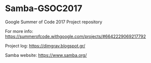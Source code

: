 # Samba-GSOC2017
Google Summer of Code 2017 Project repository

For more info: https://summerofcode.withgoogle.com/projects/#6642229069217792

Project log: https://dimgrav.blogspot.gr/

Samba website: https://www.samba.org/
